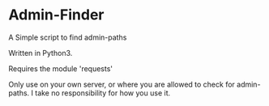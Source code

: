 # Admin-Finder
A Simple script to find admin-paths

Written in Python3.

Requires the module 'requests'

Only use on your own server, or where you are allowed to check for admin-paths. I take no responsibility for how you use it.
